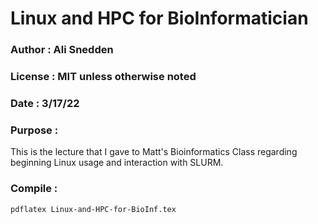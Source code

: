 # Linux and HPC for BioInformatician
### Author  : Ali Snedden
### License : MIT unless otherwise noted
### Date    : 3/17/22
### Purpose : 
This is the lecture that I gave to Matt's Bioinformatics Class regarding beginning Linux
usage and interaction with SLURM.

### Compile : 
```
pdflatex Linux-and-HPC-for-BioInf.tex
```

